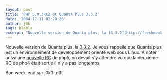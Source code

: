 ```yaml
---
layout: post
title: 'PHP 5.0.3RC2 et Quanta Plus 3.3.2'
date: '2004-12-11 02:20:26'
author: j0k
tags: blabla
excerpt: "Nouvelle version de Quanta plus, la [3.3.2](http://freshmeat.net/projects/quantaplus/?branch_id=8709&amp;release_id=181376). Je vous rappelle que Quanta plus est un environnement de developpement orienté web sous Linux.     \nA noter aussi une [nouvelle RC](http://qa.php.net/) de php5, on devait s'y attendre vu que la deuxième RC de php4 était sortie      …"
---
```


Nouvelle version de Quanta plus, la [3.3.2](http://freshmeat.net/projects/quantaplus/?branch_id=8709&amp;release_id=181376). Je vous rappelle que Quanta plus est un environnement de developpement orienté web sous Linux.
A noter aussi une [nouvelle RC](http://qa.php.net/) de php5, on devait s'y attendre vu que la deuxième RC de php4 était sortie il n'y a pas longtemps.

Bon week-end sur j0k3r.n3t
